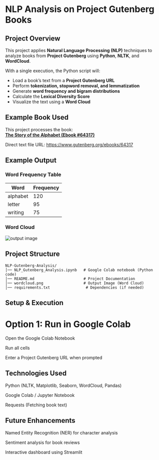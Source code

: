 # NLP Analysis on Project Gutenberg Books   

## Project Overview  
This project applies **Natural Language Processing (NLP)** techniques to analyze books from **Project Gutenberg** using **Python**, **NLTK**, and **WordCloud**.  

With a single execution, the Python script will:  
- Load a book’s text from a **Project Gutenberg URL**  
- Perform **tokenization, stopword removal, and lemmatization**  
- Generate **word frequency and bigram distributions**  
- Calculate the **Lexical Diversity Score**  
- Visualize the text using a **Word Cloud**  

## Example Book Used  
This project processes the book:  
**[The Story of the Alphabet (Ebook #64317)](https://www.gutenberg.org/ebooks/64317)**  

Direct text file URL: https://www.gutenberg.org/ebooks/64317

## Example Output  
### Word Frequency Table  
| Word  | Frequency |  
|--------|-----------|  
| alphabet | 120 |  
| letter | 95 |  
| writing | 75 |  

### Word Cloud  
![output image](https://github.com/user-attachments/assets/ec844654-a95c-47d5-9126-f26e7ebc9d10)


## Project Structure  
```
NLP-Gutenberg-Analysis/
│── NLP_Gutenberg_Analysis.ipynb   # Google Colab notebook (Python code)
│── README.md                      # Project Documentation
│── wordcloud.png                  # Output Image (Word Cloud)
│── requirements.txt                # Dependencies (if needed)
```

## Setup & Execution
# Option 1: Run in Google Colab

Open the Google Colab Notebook

Run all cells

Enter a Project Gutenberg URL when prompted

## Technologies Used

Python (NLTK, Matplotlib, Seaborn, WordCloud, Pandas)

Google Colab / Jupyter Notebook

Requests (Fetching book text)

## Future Enhancements

Named Entity Recognition (NER) for character analysis

Sentiment analysis for book reviews

Interactive dashboard using Streamlit



